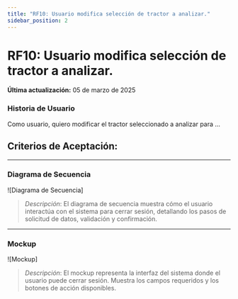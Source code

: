 ```yaml
---
title: "RF10: Usuario modifica selección de tractor a analizar."  
sidebar_position: 2
---
```


# RF10: Usuario modifica selección de tractor a analizar.

**Última actualización:** 05 de marzo de 2025

### Historia de Usuario

Como usuario, quiero modificar el tractor seleccionado a analizar para ...

  **Criterios de Aceptación:**
  - 

---

### Diagrama de Secuencia

![Diagrama de Secuencia] 

> *Descripción*: El diagrama de secuencia muestra cómo el usuario interactúa con el sistema para cerrar sesión, detallando los pasos de solicitud de datos, validación y confirmación.

---

### Mockup

![Mockup]

> *Descripción*: El mockup representa la interfaz del sistema donde el usuario puede cerrar sesión. Muestra los campos requeridos y los botones de acción disponibles.

